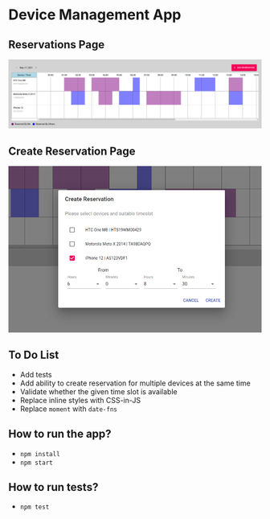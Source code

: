 # Device Management App

## Reservations Page

![Alt text](./assets/reservations-list.png?raw=true)

## Create Reservation Page

![Alt text](./assets/create-reservation.png?raw=true)

## To Do List

- Add tests
- Add ability to create reservation for multiple devices at the same time
- Validate whether the given time slot is available
- Replace inline styles with CSS-in-JS
- Replace `moment` with `date-fns`

## How to run the app?

- `npm install`
- `npm start`

## How to run tests?

- `npm test`
